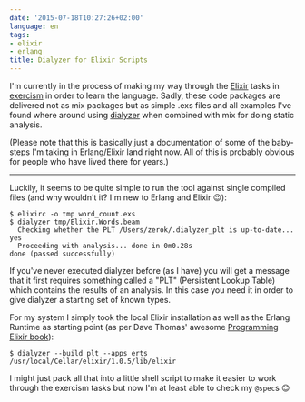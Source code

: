 ```yaml
---
date: '2015-07-18T10:27:26+02:00'
language: en
tags:
- elixir
- erlang
title: Dialyzer for Elixir Scripts
---
```



I'm currently in the process of making my way through the [Elixir][] tasks in
[exercism][] in order to learn the language. Sadly, these code packages are
delivered not as mix packages but as simple .exs files and all examples I've
found where around using [dialyzer][] when combined with mix for doing static
analysis.

(Please note that this is basically just a documentation of some of the
baby-steps I'm taking in Erlang/Elixir land right now. All of this is probably
obvious for people who have lived there for years.)

-------

Luckily, it seems to be quite simple to run the tool against single compiled
files (and why wouldn't it? I'm new to Erlang and Elixir 😉):

```
$ elixirc -o tmp word_count.exs
$ dialyzer tmp/Elixir.Words.beam
  Checking whether the PLT /Users/zerok/.dialyzer_plt is up-to-date... yes
  Proceeding with analysis... done in 0m0.28s
done (passed successfully)
```

If you've never executed dialyzer before (as I have) you will get a message
that it first requires something called a "PLT" (Persistent Lookup Table)
which contains the results of an analysis. In this case you need it in order to
give dialyzer a starting set of known types.

For my system I simply took the local Elixir installation as well as the Erlang
Runtime as starting point (as per Dave Thomas' awesome
[Programming Elixir book][pe]):

```
$ dialyzer --build_plt --apps erts /usr/local/Cellar/elixir/1.0.5/lib/elixir
```

I might just pack all that into a little shell script to make it easier to work
through the exercism tasks but now I'm at least able to check my `@spec`s 😊

[exercism]: http://exercism.io/
[dialyzer]: http://www.erlang.org/doc/apps/dialyzer/dialyzer_chapter.html
[Elixir]: http://elixir-lang.org/
[pe]: https://pragprog.com/book/elixir/programming-elixir
